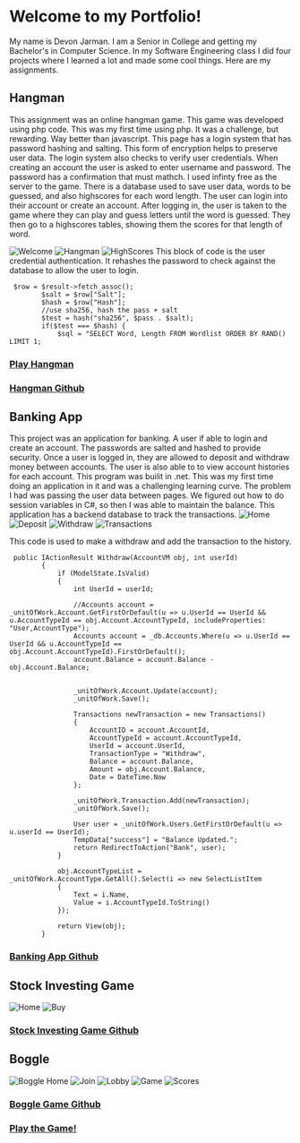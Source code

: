 # Welcome to my Portfolio!
My name is Devon Jarman. I am a Senior in College and getting my Bachelor's in Computer Science. In my Software Engineering class I did four projects where I learned a lot and made some cool things. Here are my assignments.
## Hangman
This assignment was an online hangman game. This game was developed using php code. This was my first time using php. It was a challenge, but rewarding. Way better than javascript. This page has a login system that has password hashing and salting. This form of encryption helps to preserve user data. The login system also checks to verify user credentials. When creating an account the user is asked to enter username and password. The password has a confirmation that must mathch. I used infinty free as the server to the game. There is a database used to save user data, words to be guessed, and also highscores for each word length. The user can login into their account or create an account. After logging in, the user is taken to the game where they can play and guess letters until the word is guessed. They then go to a highscores tables, showing them the scores for that length of word. 

![Welcome](Welcome.png)
![Hangman](Hangman.png)
![HighScores](HighScores.png)
This block of code is the user credential authentication. It rehashes the password to check against the database to allow the user to login.

```
 $row = $result->fetch_assoc();
		$salt = $row["Salt"];
        $hash = $row["Hash"];
        //use sha256, hash the pass + salt
        $test = hash("sha256", $pass . $salt);
        if($test === $hash) {
            $sql = "SELECT Word, Length FROM Wordlist ORDER BY RAND() LIMIT 1;
```
            

### [Play Hangman](https://thejarman.epizy.com/Welcome.php)

### [Hangman Github](https://github.com/thejarman1/Hangman)
## Banking App
This project was an application for banking. A user if able to login and create an account. The passwords are salted and hashed to provide security. Once a user is logged in, they are allowed to deposit and withdraw money between accounts. The user is also able to to view account histories for each account. This program was builit in .net. This was my first time doing an application in it and was a challenging learning curve. The problem I had was passing the user data between pages. We figured out how to do session variables in C#, so then I was able to maintain the balance. This application has a backend database to track the transactions. 
![Home](Login.png)
![Deposit](Deposit.png)
![Withdraw](Withraw.png)
![Transactions](Transactions.png)

This code is used to make a withdraw and add the transaction to the history.
```
 public IActionResult Withdraw(AccountVM obj, int userId)
        {
            if (ModelState.IsValid)
            {
                int UserId = userId;

                //Accounts account = _unitOfWork.Account.GetFirstOrDefault(u => u.UserId == UserId && u.AccountTypeId == obj.Account.AccountTypeId, includeProperties: "User,AccountType");
                Accounts account = _db.Accounts.Where(u => u.UserId == UserId && u.AccountTypeId == obj.Account.AccountTypeId).FirstOrDefault();
                account.Balance = account.Balance - obj.Account.Balance;


                _unitOfWork.Account.Update(account);
                _unitOfWork.Save();

                Transactions newTransaction = new Transactions()
                {
                    AccountID = account.AccountId,
                    AccountTypeId = account.AccountTypeId,
                    UserId = account.UserId,
                    TransactionType = "Withdraw",
                    Balance = account.Balance,
                    Amount = obj.Account.Balance,
                    Date = DateTime.Now
                };

                _unitOfWork.Transaction.Add(newTransaction);
                _unitOfWork.Save();

                User user = _unitOfWork.Users.GetFirstOrDefault(u => u.userId == UserId);
                TempData["success"] = "Balance Updated.";
                return RedirectToAction("Bank", user);
            }

            obj.AccountTypeList = _unitOfWork.AccountType.GetAll().Select(i => new SelectListItem
            {
                Text = i.Name,
                Value = i.AccountTypeId.ToString()
            });

            return View(obj);
        }
```

### [Banking App Github](https://github.com/rflowers45/TigerBanking/tree/dale-almostcomplete)
## Stock Investing Game

![Home](Home.png)
![Buy](buy.png)

### [Stock Investing Game Github](https://github.com/rflowers45/StockInvestingGame)

## Boggle
![Boggle Home](BoggleHome.png)
![Join](Join.png)
![Lobby](Lobby.png)
![Game](Game.png)
![Scores](Scores.png)

### [Boggle Game Github](https://github.com/timw5/Boggle)
### [Play the Game!](https://sliceofbread.azurewebsites.net/)

